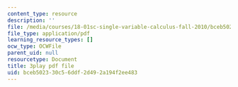 ```yaml
---
content_type: resource
description: ''
file: /media/courses/18-01sc-single-variable-calculus-fall-2010/bceb502330c56ddf2d492a194f2ee483_BSAA0akmPEU.pdf
file_type: application/pdf
learning_resource_types: []
ocw_type: OCWFile
parent_uid: null
resourcetype: Document
title: 3play pdf file
uid: bceb5023-30c5-6ddf-2d49-2a194f2ee483
---
```

